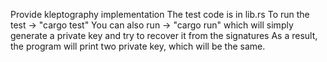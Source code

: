 Provide kleptography implementation
The test code is in lib.rs
To run the test -> "cargo test"
You can also run -> "cargo run" which will simply generate a private key and try to recover it from the signatures
As a result, the program will print two private key, which will be the same.
